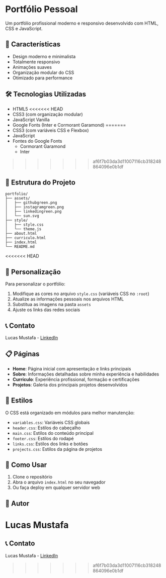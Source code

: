 # Portfólio Pessoal

Um portfólio profissional moderno e responsivo desenvolvido com HTML, CSS e JavaScript.

## 🚀 Características

- Design moderno e minimalista
- Totalmente responsivo
- Animações suaves
- Organização modular do CSS
- Otimizado para performance

## 🛠️ Tecnologias Utilizadas

- HTML5
<<<<<<< HEAD
- CSS3 (com organização modular)
- JavaScript Vanilla
- Google Fonts (Inter e Cormorant Garamond)
=======
- CSS3 (com variáveis CSS e Flexbox)
- JavaScript
- Fontes do Google Fonts
  - Cormorant Garamond
  - Inter
>>>>>>> af6f7b03da3d11007116cb318248864096e0b1df

## 📁 Estrutura do Projeto

```
portfolio/
├── assets/
│   ├── githubgreen.png
│   ├── instagramgreen.png
│   ├── linkedingreen.png
│   └── sun.svg
├── style/
│   ├── style.css
│   └── theme.js
├── about.html
├── curriculo.html
├── index.html
└── README.md
```

<<<<<<< HEAD
## 🔧 Personalização

Para personalizar o portfólio:

1. Modifique as cores no arquivo `style.css` (variáveis CSS no `:root`)
2. Atualize as informações pessoais nos arquivos HTML
3. Substitua as imagens na pasta `assets`
4. Ajuste os links das redes sociais

## 📞 Contato

Lucas Mustafa - [LinkedIn](https://www.linkedin.com/in/lucas-mustafa-59b6422b0/) 

## 📋 Páginas

- **Home**: Página inicial com apresentação e links principais
- **Sobre**: Informações detalhadas sobre minha experiência e habilidades
- **Currículo**: Experiência profissional, formação e certificações
- **Projetos**: Galeria dos principais projetos desenvolvidos

## 🎨 Estilos

O CSS está organizado em módulos para melhor manutenção:

- `variables.css`: Variáveis CSS globais
- `header.css`: Estilos do cabeçalho
- `main.css`: Estilos do conteúdo principal
- `footer.css`: Estilos do rodapé
- `links.css`: Estilos dos links e botões
- `projects.css`: Estilos da página de projetos

## 🚀 Como Usar

1. Clone o repositório
2. Abra o arquivo `index.html` no seu navegador
3. Ou faça deploy em qualquer servidor web

## 👤 Autor

Lucas Mustafa
=======
## 📞 Contato

Lucas Mustafa - [LinkedIn](https://www.linkedin.com/in/lucas-mustafa-59b6422b0/)
>>>>>>> af6f7b03da3d11007116cb318248864096e0b1df
